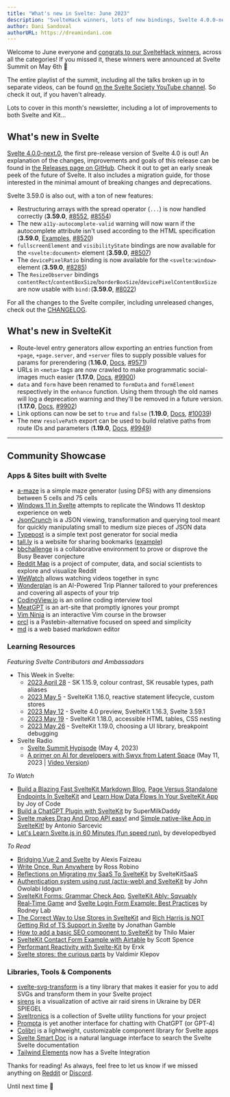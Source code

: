 ```yaml
---
title: "What's new in Svelte: June 2023"
description: 'SvelteHack winners, lots of new bindings, Svelte 4.0.0-next.0, and a bunch of new features in SvelteKit'
author: Dani Sandoval
authorURL: https://dreamindani.com
---
```


Welcome to June everyone and [congrats to our SvelteHack winners](https://hack.sveltesociety.dev/winners), across all the categories! If you missed it, these winners were announced at Svelte Summit on May 6th 🎉

The entire playlist of the summit, including all the talks broken up in to separate videos, can be found [on the Svelte Society YouTube channel](https://www.youtube.com/playlist?list=PL8bMgX1kyZTiODueVnrK5GR42u3hgN13X). So check it out, if you haven't already.

Lots to cover in this month's newsletter, including a lot of improvements to both Svelte and Kit...

## What's new in Svelte

[Svelte 4.0.0-next.0](https://github.com/sveltejs/svelte/releases), the first pre-release version of Svelte 4.0 is out! An explanation of the changes, improvements and goals of this release can be found in [the Releases page on GitHub](https://github.com/sveltejs/svelte/releases/tag/svelte%404.0.0-next.0). Check it out to get an early sneak peek of the future of Svelte. It also includes a migration guide, for those interested in the minimal amount of breaking changes and deprecations.

Svelte 3.59.0 is also out, with a ton of new features:

- Restructuring arrays with the spread operator (`...`) is now handled correctly (**3.59.0**, [#8552](https://github.com/sveltejs/svelte/issues/8552), [#8554](https://github.com/sveltejs/svelte/issues/8554))
- The new `a11y-autocomplete-valid` warning will now warn if the autocomplete attribute isn't used according to the HTML specification (**3.59.0**, [Examples](https://github.com/evcohen/eslint-plugin-jsx-a11y/blob/d32a27fb64f4127d31e4e76bd08e319cfaf0ba53/docs/rules/autocomplete-valid.md), [#8520](https://github.com/sveltejs/svelte/pull/8520))
- `fullscreenElement` and `visibilityState` bindings are now available for the `<svelte:document>` element (**3.59.0**, [#8507](https://github.com/sveltejs/svelte/pull/8507))
- The `devicePixelRatio` binding is now available for the `<svelte:window>` element (**3.59.0**, [#8285](https://github.com/sveltejs/svelte/issues/8285))
- The `ResizeObserver` bindings `contentRect`/`contentBoxSize`/`borderBoxSize`/`devicePixelContentBoxSize` are now usable with `bind:`(**3.59.0**, [#8022](https://github.com/sveltejs/svelte/pull/8022))

For all the changes to the Svelte compiler, including unreleased changes, check out the [CHANGELOG](https://github.com/sveltejs/svelte/blob/master/CHANGELOG.md).

## What's new in SvelteKit

- Route-level entry generators allow exporting an entries function from `+page`, `+page.server`, and `+server` files to supply possible values for params for prerendering (**1.16.0**, [Docs](/docs/kit/page-options#entries), [#9571](https://github.com/sveltejs/kit/pull/9571))
- URLs in `<meta>` tags are now crawled to make programmatic social-images much easier (**1.17.0**, [Docs](/docs/kit/seo#manual-setup-title-and-meta), [#9900](https://github.com/sveltejs/kit/pull/9900))
- `data` and `form` have been renamed to `formData` and `formElement` respectively in the `enhance` function. Using them through the old names will log a deprecation warning and they'll be removed in a future version. (**1.17.0**, [Docs](/docs/kit/form-actions#progressive-enhancement-use-enhance), [#9902](https://github.com/sveltejs/kit/pull/9902))
- Link options can now be set to `true` and `false` (**1.19.0**, [Docs](/docs/kit/link-options#disabling-options), [#10039](https://github.com/sveltejs/kit/pull/10039))
- The new `resolvePath` export can be used to build relative paths from route IDs and parameters (**1.19.0**, [Docs](/docs/kit/modules#sveltejs-kit-resolvepath), [#9949](https://github.com/sveltejs/kit/pull/9949))

---

## Community Showcase

### Apps & Sites built with Svelte

- [a-maze](https://github.com/nedredmond/a-maze) is a simple maze generator (using DFS) with any dimensions between 5 cells and 75 cells
- [Windows 11 in Svelte](https://github.com/yashash-pugalia/win11-svelte) attempts to replicate the Windows 11 desktop experience on web
- [JsonCrunch](https://github.com/aghorui/jsoncrunch) is a JSON viewing, transformation and querying tool meant for quickly manipulating small to medium size pieces of JSON data
- [Typepost](https://dezain.io/typepost/) is a simple text post generator for social media
- [tall.ly](https://tall.ly/) is a website for sharing bookmarks ([example](https://tall.ly/zx/icons))
- [bbchallenge](https://github.com/bbchallenge/bbchallenge) is a collaborative environment to prove or disprove the Busy Beaver conjecture
- [Reddit Map](https://github.com/iDPI-Umass/reddit-map) is a project of computer, data, and social scientists to explore and visualize Reddit
- [WeWatch](https://github.com/orosmatthew/wewatch) allows watching videos together in sync
- [Wonderplan](https://wonderplan.ai/) is an AI-Powered Trip Planner tailored to your preferences and covering all aspects of your trip
- [CodingView.io](https://codingview.io/) is an online coding interview tool
- [MeatGPT](https://meat-gpt.sonnet.io/) is an art-site that promptly ignores your prompt
- [Vim Ninja](https://www.vimninja.com/) is an interactive Vim course in the browser
- [prcl](https://prcl.dev/) is a Pastebin-alternative focused on speed and simplicity
- [md](https://github.com/rossrobino/md) is a web based markdown editor

### Learning Resources

_Featuring Svelte Contributors and Ambassadors_

- This Week in Svelte:
  - [2023 April 28](https://www.youtube.com/watch?v=LlONGghw_MA) - SK 1.15.9, colour contrast, SK reusable types, path aliases
  - [2023 May 5](https://www.youtube.com/watch?v=jo9osUzHnHY) - SvelteKit 1.16.0, reactive statement lifecycle, custom stores
  - [2023 May 12](https://www.youtube.com/watch?v=MBSYHW50xb8) - Svelte 4.0 preview, SvelteKit 1.16.3, Svelte 3.59.1
  - [2023 May 19](https://www.youtube.com/watch?v=CnvU6K12iK4) - SvelteKit 1.18.0, accessible HTML tables, CSS nesting
  - [2023 May 26](https://www.youtube.com/watch?v=oqroEq1DoKI) - SvelteKit 1.19.0, choosing a UI library, breakpoint debugging
- Svelte Radio
  - [Svelte Summit Hypisode](https://www.svelteradio.com/episodes/svelte-summit-hypisode) (May 4, 2023)
  - [A primer on AI for developers with Swyx from Latent Space](https://www.svelteradio.com/episodes/a-primer-on-ai-for-developers-with-swyx-from-latent-space) (May 11, 2023 | [Video Version](https://www.youtube.com/watch?v=PzImLLdU5Wk))

_To Watch_

- [Build a Blazing Fast SvelteKit Markdown Blog](https://www.youtube.com/watch?v=RhScu3uqGd0), [Page Versus Standalone Endpoints In SvelteKit](https://www.youtube.com/watch?v=8OmsVZuuQMc) and [Learn How Data Flows In Your SvelteKit App](https://www.youtube.com/watch?v=ampDDmT3TU0) by Joy of Code
- [Build a ChatGPT Plugin with SvelteKit](https://www.youtube.com/watch?v=P4wZ9JIxwjs) by SuperMilkDaddy
- [Svelte makes Drag And Drop API easy!](https://www.youtube.com/watch?v=lTDKhj83tec) and [Simple native-like App in SvelteKit!](https://www.youtube.com/watch?v=Enl4OPQ2OAM) by Antonio Sarcevic
- [Let's Learn Svelte.js in 60 Minutes (fun speed run).](https://www.youtube.com/watch?v=0FCbd1XVYWo) by developedbyed

_To Read_

- [Bridging Vue 2 and Svelte](https://workadventu.re/blog/post/bridging-vue2-and-svelte) by Alexis Faizeau
- [Write Once, Run Anywhere](https://blog.robino.dev/posts/drizzle-svelte) by Ross Robino
- [Reflections on Migrating my SaaS To SvelteKit](http://sveltekitsaas.com/articles/migrate-saas-to-sveltekit/) by SvelteKitSaaS
- [Authentication system using rust (actix-web) and SvelteKit](https://dev.to/sirneij/full-stack-authentication-system-using-rust-actix-web-and-sveltekit-1cc6) by John Owolabi Idogun
- [SvelteKit Forms: Grammar Check App](https://rodneylab.com/sveltekit-forms/), [SvelteKit Ably: Sqvuably Real‑Time Game](https://rodneylab.com/sveltekit-ably/) and [Svelte Login Form Example: Best Practices](https://rodneylab.com/svelte-login-form-example/) by Rodney Lab
- [The Correct Way to Use Stores in SvelteKit](https://dev.to/jdgamble555/the-correct-way-to-use-stores-in-sveltekit-3h6i) and [Rich Harris is NOT Getting Rid of TS Support in Svelte](https://dev.to/jdgamble555/rich-harris-is-not-getting-rid-of-ts-support-in-svelte-pp6) by Jonathan Gamble
- [How to add a basic SEO component to SvelteKit](https://maier.tech/posts/how-to-add-a-basic-seo-component-to-sveltekit) by Thilo Maier
- [SvelteKit Contact Form Example with Airtable](https://scottspence.com/posts/sveltekit-contact-form-example-with-airtable) by Scott Spence
- [Performant Reactivity with Svelte-Kit](https://itnext.io/performant-reactivity-with-svelte-kit-47d11769c5f) by Erxk
- [Svelte stores: the curious parts](https://blog.thoughtspile.tech/2023/04/22/svelte-stores/) by Valdimir Klepov

### Libraries, Tools & Components

- [svelte-svg-transform](https://github.com/bartektelec/svelte-svg-transform) is a tiny library that makes it easier for you to add SVGs and transform them in your Svelte project
- [sirens](https://github.com/spiegelgraphics/sirens) is a visualization of active air raid sirens in Ukraine by DER SPIEGEL
- [Sveltronics](https://github.com/vasucp1207/sveltronics) is a collection of Svelte utility functions for your project
- [Prompta](https://github.com/iansinnott/prompta) is yet another interface for chatting with ChatGPT (or GPT-4)
- [Colibri](https://github.com/thetinkerinc/colibri) is a lightweight, customizable component library for Svelte apps
- [Svelte Smart Doc](https://www.sveltron.com/) is a natural language interface to search the Svelte Svelte documentation
- [Tailwind Elements](https://tailwind-elements.com/docs/standard/integrations/svelte-integration/) now has a Svelte Integration

Thanks for reading! As always, feel free to let us know if we missed anything on [Reddit](https://www.reddit.com/r/sveltejs/) or [Discord](https://discord.gg/svelte).

Until next time 👋

